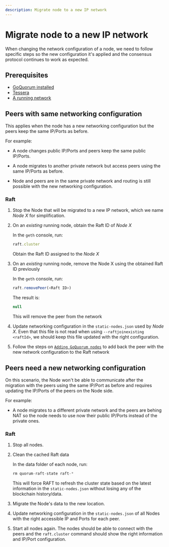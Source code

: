 ```yaml
---
description: Migrate node to a new IP network
---
```


# Migrate node to a new IP network

When changing the network configuration of a node, we need to follow specific steps so the new configuration it's applied and the consensus protocol continues to work as expected.

## Prerequisites

- [GoQuorum installed](../GetStarted/Install.md)
- [Tessera](https://docs.tessera.consensys.net)
- [A running network](../../Tutorials/Create-IBFT-Network.md)

## Peers with same networking configuration

This applies when the node has a new networking configuration but the peers keep the same IP/Ports as before.

For example:

- A node changes public IP/Ports and peers keep the same public IP/Ports.

- A node migrates to another private network but access peers using the same IP/Ports as before.

- Node and peers are in the same private network and routing is still possible with the new networking configuration.

### Raft

1. Stop the Node that will be migrated to a new IP network, which we name *Node X* for simplification.

1. On an *existing* running node, obtain the Raft ID of *Node X*

    In the `geth` console, run:

    ```js
    raft.cluster
    ```

    Obtain the Raft ID assigned to the *Node X*

1. On an *existing* running node, remove the Node X using the obtained Raft ID previously

    In the `geth` console, run:

    ```js
    raft.removePeer(<Raft ID>)
    ```

    The result is:

    ```js
    null
    ```

    This will remove the peer from the network

1. Update networking configuration in the `static-nodes.json` used by *Node X*.
    Even that this file is not read when using `--raftjoinexisting <raftId>`, we should keep this file updated with the right configuration.

1. Follow the steps on [`Adding GoQuorum nodes`](./add_node_examples.md#raft) to add back the peer with the new network configuration to the Raft network

## Peers need a new networking configuration

On this scenario, the Node won't be able to communicate after the migration with the peers using the same IP/Port as before and requires updating the IP/Ports of the peers on the Node side.

For example:

- A node migrates to a different private network and the peers are behing NAT so the node needs to use now their public IP/Ports instead of the private ones.

### Raft

1. Stop all nodes.

1. Clean the cached Raft data

    In the data folder of each node, run:

    ```js
    rm quorum-raft-state raft-*
    ```

    This will force RAFT to refresh the cluster state based on the latest information in the `static-nodes.json` without losing any of the blockchain history/data.

1. Migrate the Node's data to the new location.

1. Update networking configuration in the `static-nodes.json` of all Nodes with the right accessible IP and Ports for each peer.

1. Start all nodes again.
    The nodes should be able to connect with the peers and the `raft.cluster` command should show the right information and IP/Port configuration.
